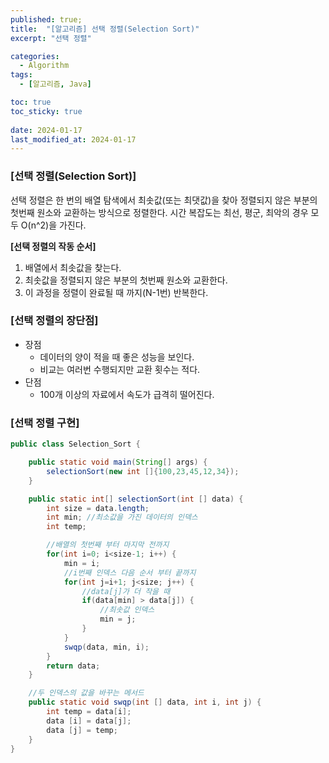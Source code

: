 ```yaml
---
published: true;
title:  "[알고리즘] 선택 정렬(Selection Sort)"
excerpt: "선택 정렬"

categories:
  - Algorithm
tags:
  - [알고리즘, Java]

toc: true
toc_sticky: true
 
date: 2024-01-17
last_modified_at: 2024-01-17
---
```

### **[선택 정렬(Selection Sort)]**

선택 정렬은 한 번의 배열 탐색에서 최솟값(또는 최댓값)을 찾아 정렬되지 않은 부분의 첫번째 원소와 교환하는 방식으로 정렬한다. 시간 복잡도는 최선, 평군, 최악의 경우 모두 O(n^2)을 가진다.

**[선택 정렬의 작동 순서]**
1. 배열에서 최솟값을 찾는다.
2. 최솟값을 정렬되지 않은 부분의 첫번째 원소와 교환한다.
3. 이 과정을 정렬이 완료될 때 까지(N-1번) 반복한다.



### **[선택 정렬의 장단점]**
- 장점
    - 데이터의 양이 적을 때 좋은 성능을 보인다.
    - 비교는 여러번 수행되지만 교환 횟수는 적다.
- 단점
    - 100개 이상의 자료에서 속도가 급격히 떨어진다.

### **[선택 정렬 구현]**
```java
public class Selection_Sort {

    public static void main(String[] args) {
        selectionSort(new int []{100,23,45,12,34});
    }

    public static int[] selectionSort(int [] data) {
        int size = data.length;
        int min; //최소값을 가진 데이터의 인덱스
        int temp;

        //배열의 첫번째 부터 마지막 전까지
        for(int i=0; i<size-1; i++) {
            min = i;
            //i번째 인덱스 다음 순서 부터 끝까지
            for(int j=i+1; j<size; j++) {
                //data[j]가 더 작을 때
                if(data[min] > data[j]) {
                    //최솟값 인덱스
                    min = j;
                }
            }
            swqp(data, min, i);
        }
        return data;
    }

    //두 인덱스의 값을 바꾸는 메서드
    public static void swqp(int [] data, int i, int j) {
        int temp = data[i];
        data [i] = data[j];
        data [j] = temp;
    }
}

```
